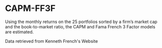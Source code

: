 # CAPM-FF3F
Using the monthly returns on the 25 portfolios sorted by a firm’s market cap and the book-to-market ratio, the CAPM and Fama French 3 Factor models are estimated.

Data retrieved from Kenneth French's Website
